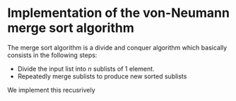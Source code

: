 # Implementation of the von-Neumann merge sort algorithm

The merge sort algorithm is a divide and conquer algorithm which basically consists in the following steps:
- Divide the input list into $n$ sublists of 1 element.
- Repeatedly merge sublists to produce new sorted sublists

We implement this recusrively
